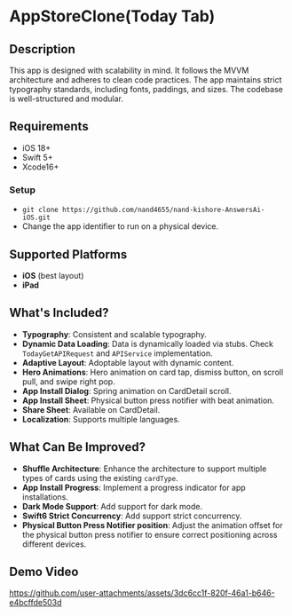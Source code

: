 # AppStoreClone(Today Tab)

## Description
This app is designed with scalability in mind. It follows the MVVM architecture and adheres to clean code practices. The app maintains strict typography standards, including fonts, paddings, and sizes. The codebase is well-structured and modular.

## Requirements
- iOS 18+
- Swift 5+
- Xcode16+

### Setup
- `git clone https://github.com/nand4655/nand-kishore-AnswersAi-iOS.git`
- Change the app identifier to run on a physical device.

## Supported Platforms
- **iOS** (best layout)
- **iPad**

## What's Included?
- **Typography**: Consistent and scalable typography.
- **Dynamic Data Loading**: Data is dynamically loaded via stubs. Check `TodayGetAPIRequest` and `APIService` implementation.
- **Adaptive Layout**: Adoptable layout with dynamic content.
- **Hero Animations**: Hero animation on card tap, dismiss button, on scroll pull, and swipe right pop.
- **App Install Dialog**: Spring animation on CardDetail scroll.
- **App Install Sheet**: Physical button press notifier with beat animation.
- **Share Sheet**: Available on CardDetail.
- **Localization**: Supports multiple languages.

## What Can Be Improved?
- **Shuffle Architecture**: Enhance the architecture to support multiple types of cards using the existing `cardType`.
- **App Install Progress**: Implement a progress indicator for app installations.
- **Dark Mode Support**: Add support for dark mode.
- **Swift6 Strict Concurrency**: Add support strict concurrency.
- **Physical Button Press Notifier position**: Adjust the animation offset for the physical button press notifier to ensure correct positioning across different devices.

  
## Demo Video
https://github.com/user-attachments/assets/3dc6cc1f-820f-46a1-b646-e4bcffde503d


